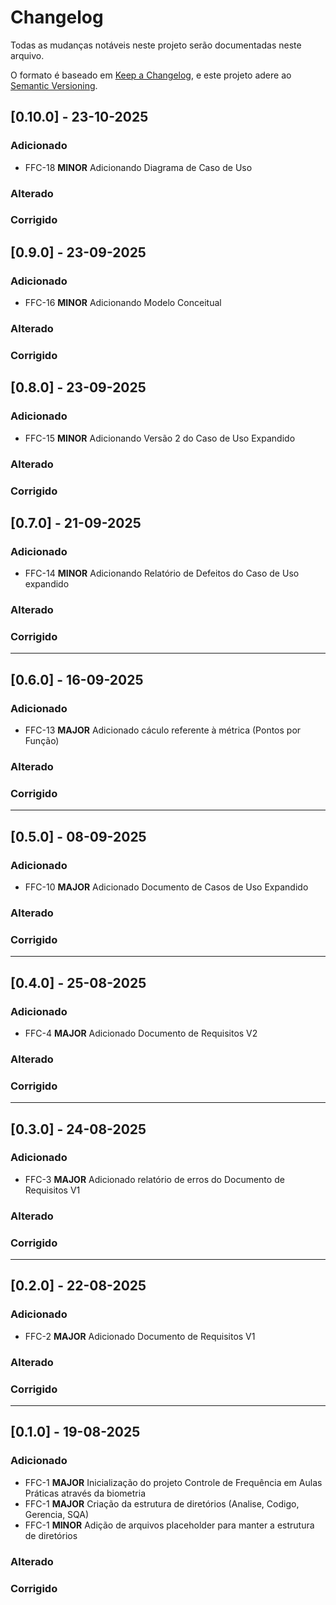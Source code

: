 # Changelog

Todas as mudanças notáveis neste projeto serão documentadas neste arquivo.

O formato é baseado em [Keep a Changelog](https://keepachangelog.com/en/1.0.0/),
e este projeto adere ao [Semantic Versioning](https://semver.org/spec/v2.0.0.html).

## [0.10.0] - 23-10-2025

### Adicionado
 - FFC-18 **MINOR** Adicionando Diagrama de Caso de Uso

### Alterado

### Corrigido

## [0.9.0] - 23-09-2025

### Adicionado
 - FFC-16 **MINOR** Adicionando Modelo Conceitual

### Alterado

### Corrigido

## [0.8.0] - 23-09-2025

### Adicionado
 - FFC-15 **MINOR** Adicionando Versão 2 do Caso de Uso Expandido

### Alterado

### Corrigido


## [0.7.0] - 21-09-2025

### Adicionado
 - FFC-14 **MINOR** Adicionando Relatório de Defeitos do Caso de Uso expandido

### Alterado

### Corrigido

---

## [0.6.0] - 16-09-2025

### Adicionado
 - FFC-13 **MAJOR** Adicionado cáculo referente à métrica (Pontos por Função)

### Alterado

### Corrigido

---

## [0.5.0] - 08-09-2025

### Adicionado
 - FFC-10 **MAJOR** Adicionado Documento de Casos de Uso Expandido

### Alterado

### Corrigido

---

## [0.4.0] - 25-08-2025

### Adicionado
 - FFC-4 **MAJOR** Adicionado Documento de Requisitos V2

### Alterado

### Corrigido

---

## [0.3.0] - 24-08-2025

### Adicionado
 - FFC-3 **MAJOR** Adicionado relatório de erros do Documento de Requisitos V1

### Alterado

### Corrigido

---

## [0.2.0] - 22-08-2025

### Adicionado
 - FFC-2 **MAJOR** Adicionado Documento de Requisitos V1

### Alterado

### Corrigido

---

## [0.1.0] - 19-08-2025

### Adicionado
 - FFC-1 **MAJOR** Inicialização do projeto Controle de Frequência em Aulas Práticas através da biometria
 - FFC-1 **MAJOR** Criação da estrutura de diretórios (Analise, Codigo, Gerencia, SQA)
 - FFC-1 **MINOR** Adição de arquivos placeholder para manter a estrutura de diretórios

### Alterado

### Corrigido

